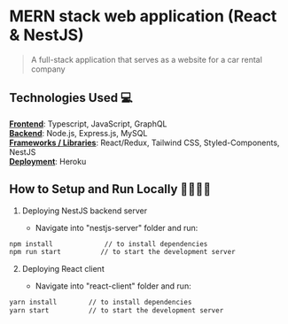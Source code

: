 # MERN stack web application (React & NestJS)

> A full-stack application that serves as a website for a car rental company

## Technologies Used 💻

<ins>**Frontend**</ins>: Typescript, JavaScript, GraphQL
<br />
<ins>**Backend**</ins>: Node.js, Express.js, MySQL
<br /><ins>**Frameworks / Libraries**</ins>: React/Redux, Tailwind CSS, Styled-Components, NestJS
<br /><ins>**Deployment**</ins>: Heroku

## How to Setup and Run Locally 🏃‍♂️🏃‍♀️

1. Deploying NestJS backend server

   - Navigate into "nestjs-server" folder and run:

```bash
npm install             // to install dependencies
npm run start          // to start the development server
```

2. Deploying React client

   - Navigate into "react-client" folder and run:

```bash
yarn install        // to install dependencies
yarn start          // to start the development server
```
